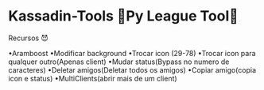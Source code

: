 # Kassadin-Tools  🐍Py League Tool🐍

Recursos 😈

•Aramboost
•Modificar background
•Trocar icon (29-78)
•Trocar icon para qualquer outro(Apenas client)
•Mudar status(Bypass no numero de caracteres)
•Deletar amigos(Deletar todos os amigos)
•Copiar amigo(copia icon e status)
•MultiClients(abrir mais de um client)
